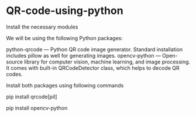 # QR-code-using-python
Install the necessary modules


We will be using the following Python packages:

python-qrcode — Python QR code image generator. Standard installation includes pillow as well for generating images.
opencv-python — Open-source library for computer vision, machine learning, and image processing. It comes with built-in QRCodeDetector class, which helps to decode QR codes.


Install both packages using following commands


pip install qrcode[pil]


pip install opencv-python
